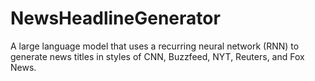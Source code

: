 # NewsHeadlineGenerator
A large language model that uses a recurring neural network (RNN) to generate news titles in styles of CNN, Buzzfeed, NYT, Reuters, and Fox News.
